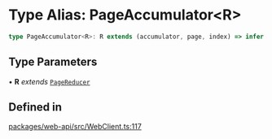 # Type Alias: PageAccumulator\<R\>

```ts
type PageAccumulator<R>: R extends (accumulator, page, index) => infer A ? A : never;
```

## Type Parameters

• **R** *extends* [`PageReducer`](Interface.PageReducer.md)

## Defined in

[packages/web-api/src/WebClient.ts:117](https://github.com/slackapi/node-slack-sdk/blob/main/packages/web-api/src/WebClient.ts#L117)

